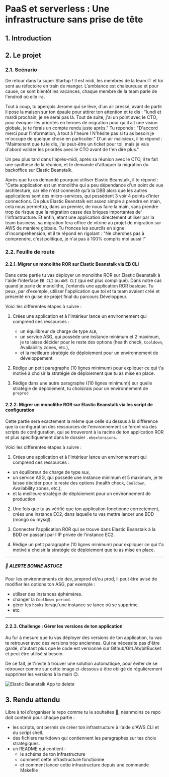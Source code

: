 # PaaS et serverless : Une infrastructure sans prise de tête

## 1. Introduction


## 2. Le projet
### 2.1. Scénario

De retour dans ta super Startup ! Il est midi, les membres de la team IT et toi sont au réfectoire en train de manger.
L'ambiance est chaleureuse et pour cause, ce sont bientôt les vacances, chaque membre de la team parle de l'endroit où elle ira.
  
Tout à coup, tu aperçois Jerome qui se lève, d'un air pressé, 
avant de partir il pose la maison sur ton épaule pour attirer ton attention et te dis : 
"lundi et mardi prochain, je ne serai pas là. Tout de suite, j'ai un point avec le CTO, pour évoquer les priorités en termes de migration pour qu'il ait une vision globale,
je te ferais un compte rendu juste après."
Tu réponds : "D'accord merci pour l'information, à tout à l'heure ! 
N'hésite pas si tu as besoin je m'occupe de quelque chose en particulier."
D'un air malicieux, il te répond : "Maintenant que tu le dis, j'ai peut-être un ticket pour toi, mais je vais d'abord valider les priorités avec le CTO avant de t'en dire plus."

Un peu plus tard dans l'après-midi, après sa réunion avec le CTO, il te fait une synthèse de la réunion, 
et te demande d'attaquer la migration du backoffice sur Elastic Beanstalk.

Après que tu es demandé pourquoi utiliser Elastic Beanstalk, il te répond : 
"Cette application est un monolithe qui a peu dépendance d'un point de vue architecture,
car elle n'est connecté qu'à la DBB alors que les autres applications sont des micro-services, 
qui possèdent 3 voir 4 points d'inter connections.
De plus Elastic Beanstalk est assez simple à prendre en main, cela nous permettra, 
dans un premier, de nous faire la main, sans prendre trop de risque que la migration casse des briques importantes de' l'infrastructure. 
Et enfin, étant une application directement utiliser par la team business, sa migration fera office de vitrine au projet de migration sur AWS de manière globale.
Tu fronces les sourcils en signe d'incompréhension, et il te répond en rigolant : 
"Ne cherches pas à comprendre, c'est politique, je n'ai pas à 100% compris moi aussi !" 


### 2.2. Feuille de route
#### 2.2.1. Migrer un monolithe ROR sur Elastic Beanstalk via EB CLI
Dans cette partie tu vas déployer un monolithe ROR sur Elastic Beanstalk à l'aide l'interface `EB CLI` ou `AWS CLI` (qui est plus compliqué).
Dans notre cas quand je parle de monolithe, j'entends une application ROR basique.
Tu peux, par d'exemple, utiliser l'application que toi et ta team avaient créé 
et présenté en guise de projet final du parcours Développeur. 

Voici les différentes étapes à suivre : 

1. Crées une application et à l'intérieur lance un environnement qui comprend ces ressources :
   - un équilibreur de charge de type `ALB`,
   - un service ASG, qui possède une instance minimum et 2 maximum, je te laisse décider pour le reste des options (health check, `Cooldown`, Availability zones, etc.),
   - et la meilleure stratégie de déploiement pour un environnement de développement

2. Rédige un petit paragraphe (10 lignes minimum) pour expliquer ce qui t'a motivé à choisir la stratégie de déploiement que tu as mise en place.
3. Rédige dans une autre paragraphe ((10 lignes minimum)) sur quelle stratégie de déploiement, tu choisirais pour un environnement de `preprod`


#### 2.2.2. Migrer un monolithe ROR sur Elastic Beanstalk via les script de configuration
Cette partie sera exactement la même que celle du dessus
à la différence que la configuration des ressources de l'environnement se feront 
via des scripts de configuration, qui se trouveront à la racine de ton application ROR 
et plus spécifiquement dans le dossier `.ebextensions`.

Voici les différentes étapes à suivre :
1. Crées une application et à l'intérieur lance un environnement qui comprend ces ressources :
  - un équilibreur de charge de type `ALB`,
  - un service ASG, qui possède une instance minimum et 5 maximum, je te laisse décider pour le reste des options (health check, `Cooldown`, Availability zones, etc.),
  - et la meilleure stratégie de déploiement pour un environnement de production

2. Une fois que tu as vérifié que ton application fonctionne correctement, crées une instance EC2,
   dans laquelle tu vas mettre lancer une BDD (mongo ou mysql).

3. Connecter l'application ROR qui se trouve dans Elastic Beanstalk à la BDD en passant par l'IP privée de l'instance EC2.

4. Rédige un petit paragraphe (10 lignes minimum) pour expliquer ce qui t'a motivé à choisir la stratégie de déploiement que tu as mise en place.


---
##### 🚀 ALERTE BONNE ASTUCE
Pour les environnements de dev, preprod et/ou prod,
il peut être avisé de modifier les options ton ASG, par exemple :
- utiliser des instances éphémères.
- changer la `CoolDown period`.
- gérer les `hooks` lorsqu'une instance se lance où se supprime.
- etc.

---

#### 2.2.3. Challenge : Gérer les versions de ton application
Au fur à mesure que tu vas déployer des versions de ton application, 
tu vas te retrouver avec des versions trop anciennes.
Qui ne nécessite pas d'être gardé, 
d'autant plus que le code est versionné sur Github/GitLAb/bitBucket et peut être utilisé si besoin.

De ce fait, je t'invite à trouver une solution automatique, pour éviter de se retrouver comme sur cette image ci-dessous 
à être obligé de régulièrement supprimer les versions à la main 😉.

![Elastic Beanstalk App to delete](https://i.imgur.com/C8M9Jlq.png)


## 3. Rendu attendu
Libre à toi d'organiser le repo comme tu le souhaites 🙂,
néanmoins ce repo doit contenir pour chaque partie :
- les scripts, ont permis de créer ton infrastructure à l'aide d'AWS CLI et du script shell.
- des fichiers markdown qui contiennent les paragraphes sur tes choix stratégiques.
- un README qui contient :
   - le schéma de ton infrastructure
   - comment cette infrastructure fonctionne
   - et comment lancer cette infrastructure depuis une commande Makefile